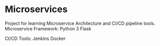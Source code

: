 # Microservices

Project for learning Microservice Architecture and CI/CD pipeline tools.
Microservice Framework:
Python 3
Flask

CI/CD Tools:
Jenkins
Docker
